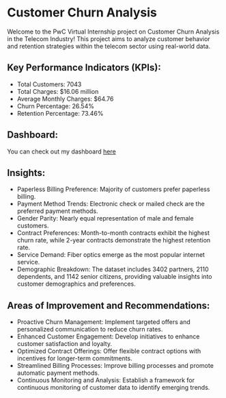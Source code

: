 # Customer Churn Analysis
Welcome to the PwC Virtual Internship project on Customer Churn Analysis in the Telecom Industry! This project aims to analyze customer behavior and retention strategies within the telecom sector using real-world data.

## **Key Performance Indicators (KPIs)**:
  - Total Customers: 7043
  - Total Charges: $16.06 million
  - Average Monthly Charges: $64.76
  - Churn Percentage: 26.54%
  - Retention Percentage: 73.46%

## **Dashboard**:
You can check out my dashboard [here](https://app.fabric.microsoft.com/view?r=eyJrIjoiOTE5MmIyMDQtYmZiOS00M2MwLWFhZWQtMTIyMGJlMTEwODEzIiwidCI6ImRmODY3OWNkLWE4MGUtNDVkOC05OWFjLWM4M2VkN2ZmOTVhMCJ9)
![]()

## **Insights**:
  - Paperless Billing Preference: Majority of customers prefer paperless billing.
  - Payment Method Trends: Electronic check or mailed check are the preferred payment methods.
  - Gender Parity: Nearly equal representation of male and female customers.
  - Contract Preferences: Month-to-month contracts exhibit the highest churn rate, while 2-year contracts demonstrate the highest retention rate.
  - Service Demand: Fiber optics emerge as the most popular internet service.
  - Demographic Breakdown: The dataset includes 3402 partners, 2110 dependents, and 1142 senior citizens, providing valuable insights into customer demographics and preferences.

## **Areas of Improvement and Recommendations**:
  - Proactive Churn Management: Implement targeted offers and personalized communication to reduce churn rates.
  - Enhanced Customer Engagement: Develop initiatives to enhance customer satisfaction and loyalty.
  - Optimized Contract Offerings: Offer flexible contract options with incentives for longer-term commitments.
  - Streamlined Billing Processes: Improve billing processes and promote automatic payment methods.
  - Continuous Monitoring and Analysis: Establish a framework for continuous monitoring of customer data to identify emerging trends.
